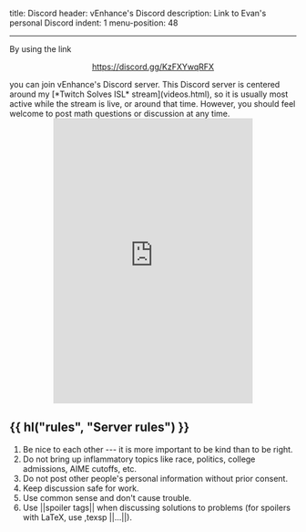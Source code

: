 title: Discord
header: vEnhance's Discord
description: Link to Evan's personal Discord
indent: 1
menu-position: 48

---

By using the link

<center>
<p><a href="https://discord.gg/KzFXYwqRFX">https://discord.gg/KzFXYwqRFX</a></p>
</center>
you can join vEnhance's Discord server.
This Discord server is centered around my
[*Twitch Solves ISL* stream](videos.html),
so it is usually most active while the stream is live, or around that time.
However, you should feel welcome to post math questions or discussion at any time.

<center>
<iframe src="https://discord.com/widget?id=780468665019269191&theme=dark" width="350" height="500" allowtransparency="true" frameborder="0" sandbox="allow-popups allow-popups-to-escape-sandbox allow-same-origin allow-scripts"></iframe>
</center>

## {{ hl("rules", "Server rules") }}

1. Be nice to each other --- it is more important to be kind than to be right.
2. Do not bring up inflammatory topics like race, politics, college admissions, AIME cutoffs, etc.
3. Do not post other people's personal information without prior consent.
4. Keep discussion safe for work.
5. Use common sense and don't cause trouble.
6. Use ||spoiler tags|| when discussing solutions to problems (for spoilers with LaTeX, use ,texsp ||$...$||).
